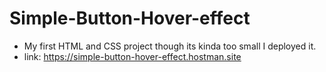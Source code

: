 # Simple-Button-Hover-effect

- My first HTML and CSS project though its kinda too small I deployed it.
- link: https://simple-button-hover-effect.hostman.site
